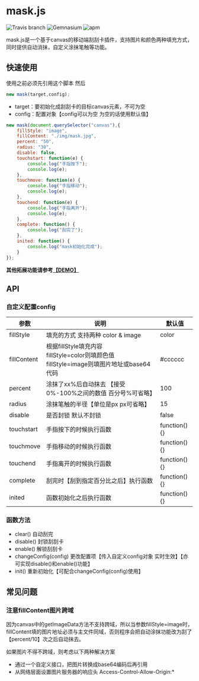 # mask.js
![Travis branch](https://img.shields.io/travis/joyent/node/v0.6.svg) ![Gemnasium](https://img.shields.io/gemnasium/mathiasbynens/he.svg?style=flat) ![apm](https://img.shields.io/apm/l/vim-mode.svg?style=flat)

mask.js是一个基于canvas的移动端刮刮卡插件，支持图片和颜色两种填充方式，同时提供自动消抹，自定义涂抹笔触等功能。

## 快速使用
使用之前必须先引用这个脚本 然后


```javascript
new mask(target,config);
```
- target：要初始化成刮刮卡的目标canvas元素，不可为空 <br />
- config：配置对象【config可以为空 为空的话使用默认值】

```javascript
new mask(document.querySelector("canvas"),{
	fillStyle: "image",
	fillContent: "./img/mask.jpg",
	percent: "50",
	radius: "30",
	disable: false,
	touchstart: function(e) {
		console.log("手指按下");
		console.log(e);
	},
	touchmove: function(e) {
		console.log("手指移动");
		console.log(e);
	},
	touchend: function(e) {
		console.log("手指离开");
		console.log(e);
	},
	complete: function() {
		console.log("刮完了");
	},
	inited: function() {
		console.log("mask初始化完成");
	}
});
```


**其他拓展功能请参考[【DEMO】](index.html)**

## API

### 自定义配置config
参数|说明|默认值
---|---|---
fillStyle|填充的方式 支持两种 color & image|color
fillContent|根据fillStyle填充内容<br>fillStyle=color则填颜色值<br>fillStyle=image则填图片地址或base64代码|\#cccccc
percent|涂抹了xx%后自动抹去 【接受0%-100%之间的数值 百分号%可省略】|100
radius|涂抹笔触的半径【单位是px px可省略】|15
disable|是否封锁 默认不封锁|false
touchstart|手指按下的时候执行函数|function(){}
touchmove|手指移动的时候执行函数|function(){}
touchend|手指离开的时候执行函数|function(){}
complete|刮完时【刮到指定百分比之后】执行函数|function(){}
inited|函数初始化之后执行函数|function(){}

### 函数方法

- clear() 自动刮完
- disable() 封锁刮刮卡
- enable() 解锁刮刮卡
- changeConfig(config) 更改配置项【传入自定义config对象 实时生效】【亦可实现disable()和enable()功能】
- init() 重新初始化【可配合changeConfig(config)使用】

## 常见问题
### 注意fillContent图片跨域
因为canvas中的getImageData方法不支持跨域，所以当参数fillStyle=image时，fillContent填的图片地址必须与主文件同域，否则程序会把自动涂抹功能改为刮了【percent/10】次之后自动抹去。

如果图片不得不跨域，则考虑以下两种解决方案
- 通过一个自定义接口，把图片转换成base64编码后再引用
- 从网络层面设置图片服务器的响应头 Access-Control-Allow-Origin:*